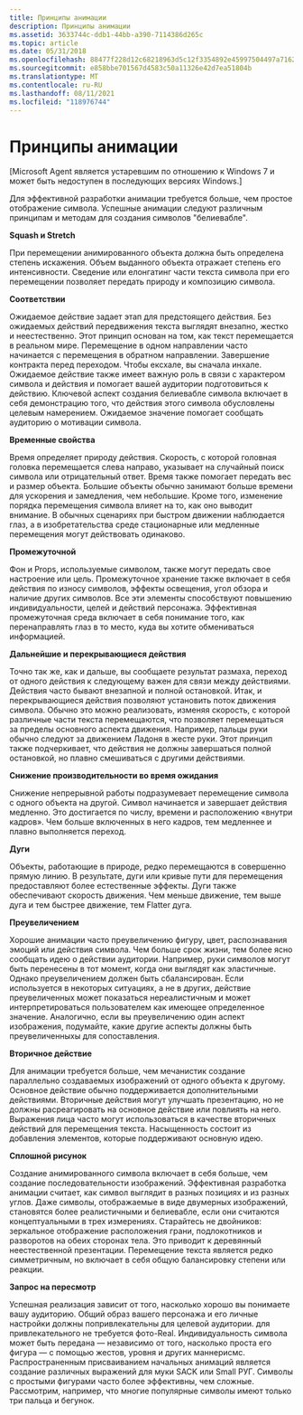 ```yaml
---
title: Принципы анимации
description: Принципы анимации
ms.assetid: 3633744c-ddb1-44bb-a390-7114386d265c
ms.topic: article
ms.date: 05/31/2018
ms.openlocfilehash: 88477f228d12c68218963d5c12f3354892e45997504497a71622e30fe249c25a
ms.sourcegitcommit: e858bbe701567d4583c50a11326e42d7ea51804b
ms.translationtype: MT
ms.contentlocale: ru-RU
ms.lasthandoff: 08/11/2021
ms.locfileid: "118976744"
---
```

# <a name="animation-principles"></a>Принципы анимации

\[Microsoft Agent является устаревшим по отношению к Windows 7 и может быть недоступен в последующих версиях Windows.\]

Для эффективной разработки анимации требуется больше, чем простое отображение символа. Успешные анимации следуют различным принципам и методам для создания символов "белиевабле".

**Squash и Stretch**

При перемещении анимированного объекта должна быть определена степень искажения. Объем выданного объекта отражает степень его интенсивности. Сведение или елонгатинг части текста символа при его перемещении позволяет передать природу и композицию символа.

**Соответствии**

Ожидаемое действие задает этап для предстоящего действия. Без ожидаемых действий передвижения текста выглядят внезапно, жестко и неестественно. Этот принцип основан на том, как текст перемещается в реальном мире. Перемещение в одном направлении часто начинается с перемещения в обратном направлении. Завершение контракта перед переходом. Чтобы ексхале, вы сначала инхале. Ожидаемое действие также имеет важную роль в связи с характером символа и действия и помогает вашей аудитории подготовиться к действию. Ключевой аспект создания белиевабле символа включает в себя демонстрацию того, что действия этого символа обусловлены целевым намерением. Ожидаемое значение помогает сообщать аудиторию о мотивации символа.

**Временные свойства**

Время определяет природу действия. Скорость, с которой головная головка перемещается слева направо, указывает на случайный поиск символа или отрицательный ответ. Время также помогает передать вес и размер объекта. Большие объекты обычно занимают больше времени для ускорения и замедления, чем небольшие. Кроме того, изменение порядка перемещения символа влияет на то, как оно выводит внимание. В обычных сценариях при быстром движении наблюдается глаз, а в изобретательства среде стационарные или медленные перемещения могут действовать одинаково.

**Промежуточной**

Фон и Props, используемые символом, также могут передать свое настроение или цель. Промежуточное хранение также включает в себя действия по износу символов, эффекты освещения, угол обзора и наличие других символов. Все эти элементы способствуют повышению индивидуальности, целей и действий персонажа. Эффективная промежуточная среда включает в себя понимание того, как перенаправлять глаз в то место, куда вы хотите обмениваться информацией.

**Дальнейшие и перекрывающиеся действия**

Точно так же, как и дальше, вы сообщаете результат размаха, переход от одного действия к следующему важен для связи между действиями. Действия часто бывают внезапной и полной остановкой. Итак, и перекрывающиеся действия позволяют установить поток движения символа. Обычно это можно реализовать, изменяя скорость, с которой различные части текста перемещаются, что позволяет перемещаться за пределы основного аспекта движения. Например, пальцы руки обычно следуют за движением Ладоня в жесте руки. Этот принцип также подчеркивает, что действия не должны завершаться полной остановкой, но плавно смешиваться с другими действиями.

**Снижение производительности во время ожидания**

Снижение непрерывной работы подразумевает перемещение символа с одного объекта на другой. Символ начинается и завершает действия медленно. Это достигается по числу, времени и расположению «внутри кадров». Чем больше включенных в него кадров, тем медленнее и плавно выполняется переход.

**Дуги**

Объекты, работающие в природе, редко перемещаются в совершенно прямую линию. В результате, дуги или кривые пути для перемещения предоставляют более естественные эффекты. Дуги также обеспечивают скорость движения. Чем меньше движение, тем выше дуга и тем быстрее движение, тем Flatter дуга.

**Преувеличением**

Хорошие анимации часто преувеличению фигуру, цвет, распознавания эмоций или действия символа. Чем больше срок жизни, тем более ясно сообщать идею о действии аудитории. Например, руки символов могут быть перенесены в тот момент, когда они выглядят как эластичные. Однако преувеличением должен быть сбалансирован. Если используется в некоторых ситуациях, а не в других, действие преувеличенных может показаться нереалистичным и может интерпретироваться пользователем как имеющее определенное значение. Аналогично, если вы преувеличению один аспект изображения, подумайте, какие другие аспекты должны быть преувеличенныхы для сопоставления.

**Вторичное действие**

Для анимации требуется больше, чем мечанистик создание параллельно создаваемых изображений от одного объекта к другому. Основное действие обычно поддерживается дополнительными действиями. Вторичные действия могут улучшать презентацию, но не должны расреагировать на основное действие или повлиять на него. Выражения лица часто могут использоваться в качестве вторичных действий для перемещения текста. Насыщенность состоит из добавления элементов, которые поддерживают основную идею.

**Сплошной рисунок**

Создание анимированного символа включает в себя больше, чем создание последовательности изображений. Эффективная разработка анимации считает, как символ выглядит в разных позициях и из разных углов. Даже символы, отображаемые в виде двумерных изображений, становятся более реалистичными и белиевабле, если они считаются концептуальными в трех измерениях. Старайтесь не двойников: зеркальное отображение расположения грани, подлокотников и разворотов на обеих сторонах тела. Это приводит к деревянный неестественной презентации. Перемещение текста является редко симметричным, но включает в себя общую балансировку степени или реакции.

**Запрос на пересмотр**

Успешная реализация зависит от того, насколько хорошо вы понимаете вашу аудиторию. Общий образ вашего персонажа и его личные настройки должны попривлекательны для целевой аудитории. для привлекательного не требуется фото-Real. Индивидуальность символа может быть передана — независимо от того, насколько проста его фигура — с помощью жестов, уровня и других маннерисмс. Распространенным присваиванием начальных анимаций является создание различных выражений для муки SACK или Small РУГ. Символы с простыми фигурами часто более эффективны, чем сложные. Рассмотрим, например, что многие популярные символы имеют только три пальца и бегунок.

 

 




